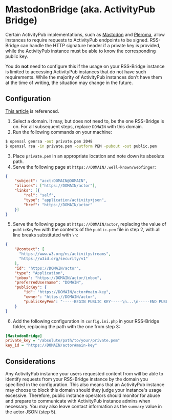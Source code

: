 # MastodonBridge (aka. ActivityPub Bridge)

Certain ActivityPub implementations, such as [Mastodon](https://docs.joinmastodon.org/spec/security/#http) and [Pleroma](https://docs-develop.pleroma.social/backend/configuration/cheatsheet/#activitypub), allow instances to require requests to ActivityPub endpoints to be signed. RSS-Bridge can handle the HTTP signature header if a private key is provided, while the ActivityPub instance must be able to know the corresponding public key.

You do **not** need to configure this if the usage on your RSS-Bridge instance is limited to accessing ActivityPub instances that do not have such requirements. While the majority of ActivityPub instances don't have them at the time of writing, the situation may change in the future.

## Configuration

[This article](https://blog.joinmastodon.org/2018/06/how-to-implement-a-basic-activitypub-server/) is referenced.

1. Select a domain. It may, but does not need to, be the one RSS-Bridge is on. For all subsequent steps, replace `DOMAIN` with this domain.
2. Run the following commands on your machine:
```bash
$ openssl genrsa -out private.pem 2048
$ openssl rsa -in private.pem -outform PEM -pubout -out public.pem
```
3. Place `private.pem` in an appropriate location and note down its absolute path.
4. Serve the following page at `https://DOMAIN/.well-known/webfinger`:
```json
{
	"subject": "acct:DOMAIN@DOMAIN",
	"aliases": ["https://DOMAIN/actor"],
	"links": [{
		"rel": "self",
		"type": "application/activity+json",
		"href": "https://DOMAIN/actor"
	}]
}
```
5. Serve the following page at `https://DOMAIN/actor`, replacing the value of `publicKeyPem` with the contents of the `public.pem` file in step 2, with all line breaks substituted with `\n`:
```json
{
    "@context": [
      "https://www.w3.org/ns/activitystreams",
      "https://w3id.org/security/v1"
    ],
    "id": "https://DOMAIN/actor",
    "type": "Application",
    "inbox": "https://DOMAIN/actor/inbox",
    "preferredUsername": "DOMAIN",
    "publicKey": {
        "id": "https://DOMAIN/actor#main-key",
        "owner": "https://DOMAIN/actor",
        "publicKeyPem": "-----BEGIN PUBLIC KEY-----\n...\n-----END PUBLIC KEY-----\n"
    }
}
```
6. Add the following configuration in `config.ini.php` in your RSS-Bridge folder, replacing the path with the one from step 3:
```ini
[MastodonBridge]
private_key = "/absolute/path/to/your/private.pem"
key_id = "https://DOMAIN/actor#main-key"
```

## Considerations

Any ActivityPub instance your users requested content from will be able to identify requests from your RSS-Bridge instance by the domain you specified in the configuration. This also means that an ActivityPub instance may choose to block this domain should they judge your instance's usage excessive. Therefore, public instance operators should monitor for abuse and prepare to communicate with ActivityPub instance admins when necessary. You may also leave contact information as the `summary` value in the actor JSON (step 5).
